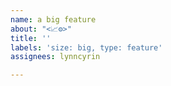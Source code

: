 ```yaml
---
name: a big feature
about: "<📈⚙>"
title: ''
labels: 'size: big, type: feature'
assignees: lynncyrin

---
```



